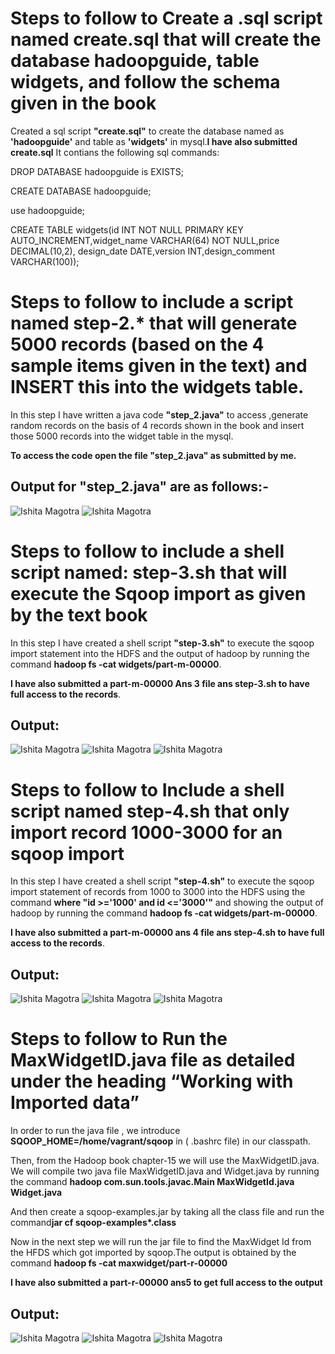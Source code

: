 # Steps to follow to Create a .sql script named create.sql that will create the database hadoopguide, table widgets, and follow the schema given in the book
Created a sql script **"create.sql"** to create the database named as **'hadoopguide'** and table as **'widgets'** in mysql.**I have also submitted create.sql** It contians the following sql commands:

DROP DATABASE hadoopguide is EXISTS;

CREATE DATABASE hadoopguide;

use hadoopguide;

CREATE TABLE widgets(id INT NOT NULL PRIMARY KEY AUTO_INCREMENT,widget_name VARCHAR(64) NOT NULL,price DECIMAL(10,2),
design_date DATE,version INT,design_comment VARCHAR(100));

# Steps to follow to include a script named step-2.* that will generate 5000 records (based on the 4 sample items given in the text) and INSERT this into the widgets table.

In this step I have written a java code **"step_2.java"** to access ,generate random records on the basis of 4 records shown in the book and insert 
those 5000 records into the widget table in the mysql.

**To access the code open the file "step_2.java" as submitted by me.**

## Output for "step_2.java" are as follows:-
![Ishita Magotra](https://github.com/illinoistech-itm/imagotra/blob/master/ITMD-521/Week-11/ans2%20hadoop.JPG)
![Ishita Magotra](https://github.com/illinoistech-itm/imagotra/blob/master/ITMD-521/Week-11/ans2.1%20hadoop.JPG)

# Steps to follow to include a shell script named: step-3.sh that will execute the Sqoop import as given by the text book

In this step I have created a shell script **"step-3.sh"** to execute the sqoop import statement into the HDFS and the output of hadoop by running the command **hadoop fs -cat widgets/part-m-00000**.

**I have also submitted a part-m-00000 Ans 3 file ans step-3.sh to have full access to the records**. 

## Output: 
![Ishita Magotra](https://github.com/illinoistech-itm/imagotra/blob/master/ITMD-521/Week-11/mr-3.JPG)
![Ishita Magotra](https://github.com/illinoistech-itm/imagotra/blob/master/ITMD-521/Week-11/map-reduce%20ans%203%20continue.JPG)
![Ishita Magotra](https://github.com/illinoistech-itm/imagotra/blob/master/ITMD-521/Week-11/ans3%20hadoop.JPG)

# Steps to follow to Include a shell script named step-4.sh that only import record 1000-3000 for an sqoop import

In this step I have created a shell script **"step-4.sh"** to execute the sqoop import statement of records from 1000 to 3000 into the HDFS using the command **where "id >='1000' and id <='3000'"**  and showing the output of hadoop by running the command **hadoop fs -cat widgets/part-m-00000**.

**I have also submitted a part-m-00000 ans 4 file ans step-4.sh to have full access to the records**.

## Output:
![Ishita Magotra](https://github.com/illinoistech-itm/imagotra/blob/master/ITMD-521/Week-11/mr-4.JPG)
![Ishita Magotra](https://github.com/illinoistech-itm/imagotra/blob/master/ITMD-521/Week-11/mr-4%20continue.JPG)
![Ishita Magotra](https://github.com/illinoistech-itm/imagotra/blob/master/ITMD-521/Week-11/ans%204%20output.JPG)

# Steps to follow to Run the MaxWidgetID.java file as detailed under the heading “Working with Imported data”

In order to run the java file , we introduce **SQOOP_HOME=/home/vagrant/sqoop** in ( .bashrc file) in our classpath.

Then, from the Hadoop book chapter-15 we will use the MaxWidgetID.java. We will compile two java file MaxWidgetID.java and Widget.java by running the command 
**hadoop  com.sun.tools.javac.Main MaxWidgetId.java Widget.java**

 And then create a sqoop-examples.jar by taking all the class file  and run the command**jar cf sqoop-examples*.class**
 
Now in the next step we will run the jar file to find the MaxWidget Id from the HFDS which got imported by sqoop.The output is obtained by the command **hadoop fs -cat maxwidget/part-r-00000**

**I have also submitted a part-r-00000 ans5 to get full access to the output**

## Output:
![Ishita Magotra](https://github.com/illinoistech-itm/imagotra/blob/master/ITMD-521/Week-11/mr-5.JPG)
![Ishita Magotra](https://github.com/illinoistech-itm/imagotra/blob/master/ITMD-521/Week-11/mr-5%20continue.JPG)
![Ishita Magotra](https://github.com/illinoistech-itm/imagotra/blob/master/ITMD-521/Week-11/ans%20-5%20output.JPG)


 





